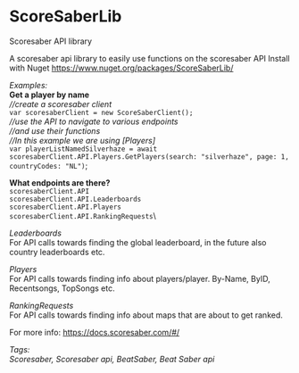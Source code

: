 # ScoreSaberLib
 Scoresaber API library

A scoresaber api library to easily use functions on the scoresaber API 
Install with Nuget https://www.nuget.org/packages/ScoreSaberLib/

*Examples:*\
**Get a player by name**\
*//create a scoresaber client*\
`var scoresaberClient = new ScoreSaberClient();`\
*//use the API to navigate to various endpoints*\
*//and use their functions*\
*//In this example we are using [Players]*\
`var playerListNamedSilverhaze = await scoresaberClient.API.Players.GetPlayers(search: "silverhaze", page: 1, countryCodes: "NL")`;


**What endpoints are there?**\
`scoresaberClient.API`\
`scoresaberClient.API.Leaderboards`\
`scoresaberClient.API.Players`\
`scoresaberClient.API.RankingRequests`\

*Leaderboards*\
For API calls towards finding the global leaderboard, in the future also country leaderboards etc.

*Players*\
For API calls towards finding info about players/player. By-Name, ByID, Recentsongs, TopSongs etc.

*RankingRequests*\
For API calls towards finding info about maps that are about to get ranked.
 

For more info: https://docs.scoresaber.com/#/

*Tags:\
Scoresaber, Scoresaber api, BeatSaber, Beat Saber api*
